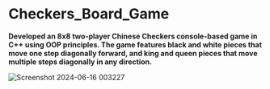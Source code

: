 # Checkers_Board_Game
**Developed an 8x8 two-player Chinese Checkers console-based game in C++ using OOP principles.
The game features black and white pieces that move one step diagonally forward, and king and queen
pieces that move multiple steps diagonally in any direction.**

![Screenshot 2024-06-16 003227](https://github.com/wanderergaurav/Checkers_Board_Game/assets/121711498/880030f4-2d66-490b-8b94-36cec4f1d249)
